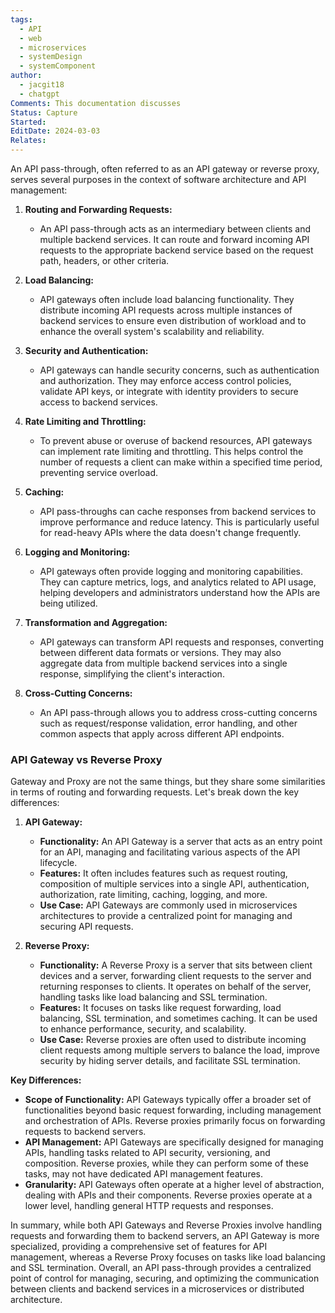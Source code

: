 ```yaml
---
tags:
  - API
  - web
  - microservices
  - systemDesign
  - systemComponent
author:
  - jacgit18
  - chatgpt
Comments: This documentation discusses
Status: Capture
Started: 
EditDate: 2024-03-03
Relates:
---
```

An API pass-through, often referred to as an API gateway or reverse proxy, serves several purposes in the context of software architecture and API management:  
  
1. **Routing and Forwarding Requests:**  
	- An API pass-through acts as an intermediary between clients and multiple backend services. It can route and forward incoming API requests to the appropriate backend service based on the request path, headers, or other criteria.  
  
2. **Load Balancing:**  
	- API gateways often include load balancing functionality. They distribute incoming API requests across multiple instances of backend services to ensure even distribution of workload and to enhance the overall system's scalability and reliability.  
  
3. **Security and Authentication:**  
	- API gateways can handle security concerns, such as authentication and authorization. They may enforce access control policies, validate API keys, or integrate with identity providers to secure access to backend services.  
  
4. **Rate Limiting and Throttling:**  
	- To prevent abuse or overuse of backend resources, API gateways can implement rate limiting and throttling. This helps control the number of requests a client can make within a specified time period, preventing service overload.  
  
5. **Caching:**  
	- API pass-throughs can cache responses from backend services to improve performance and reduce latency. This is particularly useful for read-heavy APIs where the data doesn't change frequently.  
  
6. **Logging and Monitoring:**  
	- API gateways often provide logging and monitoring capabilities. They can capture metrics, logs, and analytics related to API usage, helping developers and administrators understand how the APIs are being utilized.  
  
7. **Transformation and Aggregation:**  
	- API gateways can transform API requests and responses, converting between different data formats or versions. They may also aggregate data from multiple backend services into a single response, simplifying the client's interaction.  
  
8. **Cross-Cutting Concerns:**  
	- An API pass-through allows you to address cross-cutting concerns such as request/response validation, error handling, and other common aspects that apply across different API endpoints.  
  

### API Gateway vs Reverse Proxy 
Gateway and Proxy are not the same things, but they share some similarities in terms of routing and forwarding requests. Let's break down the key differences:

1. **API Gateway:**
   - **Functionality:** An API Gateway is a server that acts as an entry point for an API, managing and facilitating various aspects of the API lifecycle.
   - **Features:** It often includes features such as request routing, composition of multiple services into a single API, authentication, authorization, rate limiting, caching, logging, and more.
   - **Use Case:** API Gateways are commonly used in microservices architectures to provide a centralized point for managing and securing API requests.

2. **Reverse Proxy:**
   - **Functionality:** A Reverse Proxy is a server that sits between client devices and a server, forwarding client requests to the server and returning responses to clients. It operates on behalf of the server, handling tasks like load balancing and SSL termination.
   - **Features:** It focuses on tasks like request forwarding, load balancing, SSL termination, and sometimes caching. It can be used to enhance performance, security, and scalability.
   - **Use Case:** Reverse proxies are often used to distribute incoming client requests among multiple servers to balance the load, improve security by hiding server details, and facilitate SSL termination.

**Key Differences:**
- **Scope of Functionality:** API Gateways typically offer a broader set of functionalities beyond basic request forwarding, including management and orchestration of APIs. Reverse proxies primarily focus on forwarding requests to backend servers.
- **API Management:** API Gateways are specifically designed for managing APIs, handling tasks related to API security, versioning, and composition. Reverse proxies, while they can perform some of these tasks, may not have dedicated API management features.
- **Granularity:** API Gateways often operate at a higher level of abstraction, dealing with APIs and their components. Reverse proxies operate at a lower level, handling general HTTP requests and responses.

In summary, while both API Gateways and Reverse Proxies involve handling requests and forwarding them to backend servers, an API Gateway is more specialized, providing a comprehensive set of features for API management, whereas a Reverse Proxy focuses on tasks like load balancing and SSL termination. Overall, an API pass-through provides a centralized point of control for managing, securing, and optimizing the communication between clients and backend services in a microservices or distributed architecture.